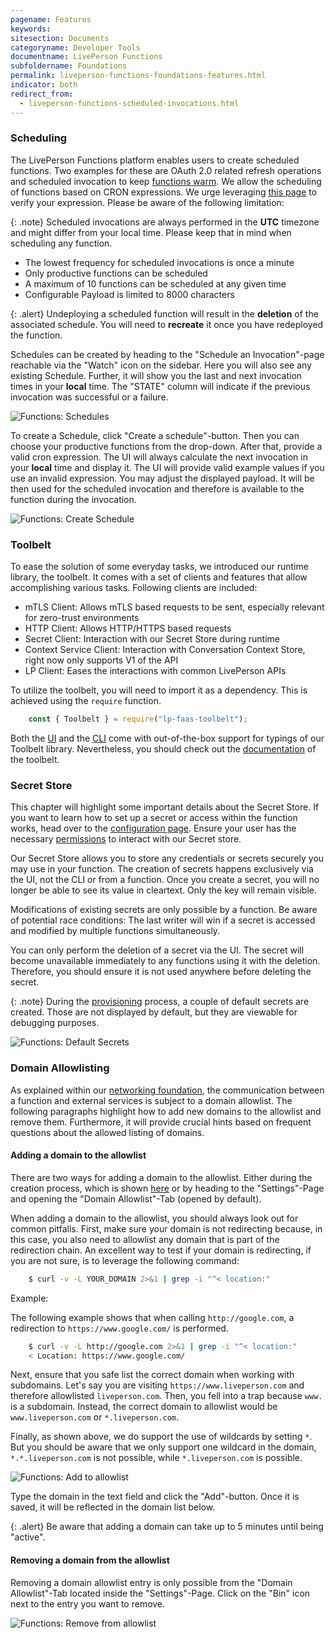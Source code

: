 ```yaml
---
pagename: Features
keywords:
sitesection: Documents
categoryname: Developer Tools
documentname: LivePerson Functions
subfoldername: Foundations
permalink: liveperson-functions-foundations-features.html
indicator: both
redirect_from:
  - liveperson-functions-scheduled-invocations.html
---
```


### Scheduling

The LivePerson Functions platform enables users to create scheduled functions. Two examples for these are OAuth 2.0 related refresh operations and scheduled invocation to keep [functions warm](liveperson-functions-foundations-concepts.html#cold-start). We allow the scheduling of functions based on CRON expressions. We urge leveraging [this page](https://crontab.guru/) to verify your expression. Please be aware of the following limitation:

{: .note}
Scheduled invocations are always performed in the **UTC** timezone and might differ from your local time. Please keep that in mind when scheduling any function.

* The lowest frequency for scheduled invocations is once a minute
* Only productive functions can be scheduled
* A maximum of 10 functions can be scheduled at any given time
* Configurable Payload is limited to 8000 characters

{: .alert}
Undeploying a scheduled function will result in the **deletion** of the associated schedule. You will need to **recreate** it once you have redeployed the function.

Schedules can be created by heading to the "Schedule an Invocation"-page reachable via the "Watch" icon on the sidebar. Here you will also see any existing Schedule. Further, it will show you the last and next invocation times in your **local** time. The "STATE" column will indicate if the previous invocation was successful or a failure.

<img class="fancyimage" alt="Functions: Schedules" src="img/functions/functions_schedules_list.png">

To create a Schedule, click "Create a schedule"-button. Then you can choose your productive functions from the drop-down. After that, provide a valid cron expression. The UI will always calculate the next invocation in your **local** time and display it. The UI will provide valid example values if you use an invalid expression. You may adjust the displayed payload. It will be then used for the scheduled invocation and therefore is available to the function during the invocation.

<img class="fancyimage" alt="Functions: Create Schedule" src="img/functions/functions_schedules_create.png">

### Toolbelt

To ease the solution of some everyday tasks, we introduced our runtime library, the toolbelt. It comes with a set of clients and features that allow accomplishing various tasks. Following clients are included:

* mTLS Client: Allows mTLS based requests to be sent, especially relevant for zero-trust environments
* HTTP Client: Allows HTTP/HTTPS based requests
* Secret Client: Interaction with our Secret Store during runtime
* Context Service Client: Interaction with Conversation Context Store, right now only supports V1 of the API
* LP Client: Eases the interactions with common LivePerson APIs

To utilize the toolbelt, you will need to import it as a dependency. This is achieved using the `require` function.

```javascript
    const { Toolbelt } = require("lp-faas-toolbelt");
```

Both the [UI](liveperson-functions-getting-started-development-deep-dive-ui.html#code-documentation--types) and the [CLI](liveperson-functions-getting-started-development-deep-dive-cli.html#code-snippets) come with out-of-the-box support for typings of our Toolbelt library. Nevertheless, you should check out the [documentation](liveperson-functions-toolbelt-documentation-toolbelt.html) of the toolbelt.

### Secret Store

This chapter will highlight some important details about the Secret Store. If you want to learn how to set up a secret or access within the function works, head over to the [configuration page](liveperson-functions-getting-started-configuration.html#secrets). Ensure your user has the necessary [permissions](liveperson-functions-permission-system.html) to interact with our Secret store.

Our Secret Store allows you to store any credentials or secrets securely you may use in your function. The creation of secrets happens exclusively via the UI, not the CLI or from a function. Once you create a  secret, you will no longer be able to see its value in cleartext. Only the key will remain visible.

Modifications of existing secrets are only possible by a function. Be aware of potential race conditions: The last writer will win if a secret is accessed and modified by multiple functions simultaneously.

You can only perform the deletion of a secret via the UI. The secret will become unavailable immediately to any functions using it with the deletion. Therefore, you should ensure it is not used anywhere before deleting the secret.

{: .note}
During the [provisioning](liveperson-functions-provisioning.html) process, a couple of default secrets are created. Those are not displayed by default, but they are viewable for debugging purposes.

<img class="fancyimage" alt="Functions: Default Secrets" src="img/functions/functions_secret_defaults.png">

### Domain Allowlisting

As explained within our [networking foundation](liveperson-functions-foundations-networking.html), the communication between a function and external services is subject to a domain allowlist. The following paragraphs highlight how to add new domains to the allowlist and remove them. Furthermore, it will provide crucial hints based on frequent questions about the allowed listing of domains.

#### Adding a domain to the allowlist

There are two ways for adding a domain to the allowlist. Either during the creation process, which is shown [here](liveperson-functions-getting-started-development-deep-dive-ui.html#second-step-adding-domains-to-the-allowlist) or by heading to the "Settings"-Page and opening the "Domain Allowlist"-Tab (opened by default).

When adding a domain to the allowlist, you should always look out for common pitfalls. First, make sure your domain is not redirecting because, in this case, you also need to allowlist any domain that is part of the redirection chain. An excellent way to test if your domain is redirecting, if you are not sure, is to leverage the following command:

```sh
    $ curl -v -L YOUR_DOMAIN 2>&1 | grep -i "^< location:"
```

Example:

The following example shows that when calling `http://google.com`, a redirection to `https://www.google.com/` is performed.

```sh
    $ curl -v -L http://google.com 2>&1 | grep -i "^< location:"
    < Location: https://www.google.com/
```

Next, ensure that you safe list the correct domain when working with subdomains. Let's say you are visiting `https://www.liveperson.com` and therefore allowlisted `liveperson.com`. Then, you fell into a trap because `www.` is a subdomain. Instead, the correct domain to allowlist would be `www.liveperson.com` or `*.liveperson.com`.

Finally, as shown above, we do support the use of wildcards by setting `*`. But you should be aware that we only support one wildcard in the domain, `*.*.liveperson.com` is not possible, while `*.liveperson.com` is possible.

<img class="fancyimage" alt="Functions: Add to allowlist" src="img/functions/functions_allowlist_add.png">

Type the domain in the text field and click the "Add"-button. Once it is saved, it will be reflected in the domain list below.

{: .alert}
Be aware that adding a domain can take up to 5 minutes until being "active".

#### Removing a domain from the allowlist

Removing a domain allowlist entry is only possible from the "Domain Allowlist"-Tab located inside the "Settings"-Page. Click on the "Bin" icon next to the entry you want to remove.

<img class="fancyimage" alt="Functions: Remove from allowlist" src="img/functions/functions_allowlist_remove.png">
